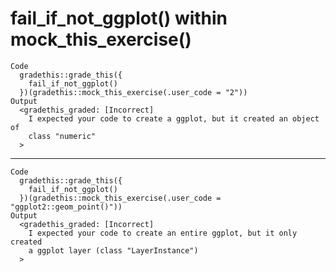 # fail_if_not_ggplot() within mock_this_exercise()

    Code
      gradethis::grade_this({
        fail_if_not_ggplot()
      })(gradethis::mock_this_exercise(.user_code = "2"))
    Output
      <gradethis_graded: [Incorrect]
        I expected your code to create a ggplot, but it created an object of
        class "numeric"
      >

---

    Code
      gradethis::grade_this({
        fail_if_not_ggplot()
      })(gradethis::mock_this_exercise(.user_code = "ggplot2::geom_point()"))
    Output
      <gradethis_graded: [Incorrect]
        I expected your code to create an entire ggplot, but it only created
        a ggplot layer (class "LayerInstance")
      >

